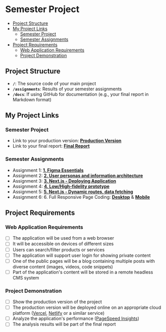 # Semester Project <!-- omit in toc -->

- [Project Structure](#project-structure)
- [My Project Links](#my-project-links)
  - [Semester Project](#semester-project)
  - [Semester Assignments](#semester-assignments)
- [Project Requirements](#project-requirements)
  - [Web Application Requirements](#web-application-requirements)
  - [Project Demonstration](#project-demonstration)

## Project Structure

- **`/`**: The source code of your main project
- **`/assignments`**: Results of your semester assignments
- **`/docs`**: If using GitHub for documentation (e.g., your final report in Markdown format)

## My Project Links

### Semester Project

- Link to your production version: [**Production Version**](https://solar-wise-theta.vercel.app/) <!-- Replace with actual URL -->
- Link to your final report: [**Final Report**](https://elemental-harbor-143.notion.site/SolarWise-19bdaa460b8480faa332c016be96431c) <!-- Replace with actual URL -->
<!-- Add more as necessary -->

### Semester Assignments

- Assignment 1: [**1. Figma Essentials**](assignments/1_Assignment.mp4) <!-- Replace with actual URL -->
- Assignment 2: [**2. User personas and information architecture**](https://elemental-harbor-143.notion.site/SolarWise-12fdaa460b8480e3b6e8d8682f2153b0?pvs=4) <!-- Replace with actual URL -->
- Assignment 3: [**3. Next.js - Deploying Application**](https://solar-wise-theta.vercel.app/)
- Assignment 4: [**4. Low/High-fidelity prototype**](assignments/4_Assignment/)
- Assignment 5: [**5. Next.js - Dynamic routes, data fetching**](https://solar-wise-theta.vercel.app/offers)
- Assignment 6: 6. Full Responsive Page Coding: [**Desktop**](assignments/4_Assignment/high-fidelity-homepage-desktop.png) & [**Mobile**](assignments/6_Assignment/high-fidelity-homepage-mobile.png)

## Project Requirements

### Web Application Requirements

- [ ] The application will be used from a web browser
- [ ] It will be accessible on devices of different sizes
- [ ] Users can search/filter products or services
- [ ] The application will support user login for showing private content
- [ ] One of the public pages will be a blog containing multiple posts with diverse content (images, videos, code snippets)
- [ ] Part of the application's content will be stored in a remote headless CMS system

### Project Demonstration

- [ ] Show the production version of the project
- [ ] The production version will be deployed online on an appropriate cloud platform ([Vercel](https://vercel.com), [Netlify](https://www.netlify.com/) or a similar service)
- [ ] Analyze the application's performance ([PageSpeed Insights](https://pagespeed.web.dev/))
- [ ] The analysis results will be part of the final report
